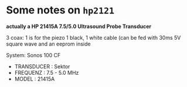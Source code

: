 # Some notes on `hp2121`

__actually a HP 21415A 7.5/5.0 Ultrasound Probe Transducer__

3 coax: 1 is for the piezo
1 black, 1 white cable (can be fed with 30ms 5V square wave
and an eeprom inside


System: Sonos 100 CF

* TRANSDUCER : Sektor
* FREQUENZ :  7.5 - 5.0 MHz
* MODEL :  21415A
